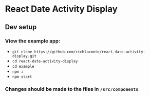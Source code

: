 # React Date Activity Display

## Dev setup
### View the example app:
- `git clone https://github.com/richlaconte/react-date-activity-display.git`
- `cd react-date-activity-display`
- `cd example`
- `npm i`
- `npm start`

### Changes should be made to the files in `/src/components`
